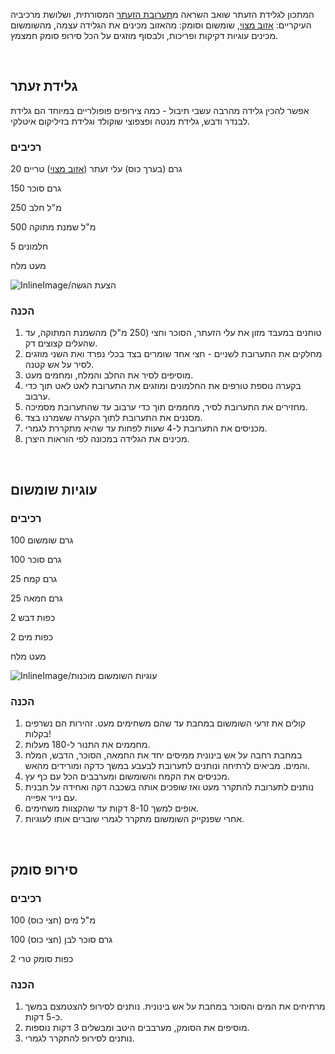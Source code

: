 המתכון לגלידת הזעתר שואב השראה מ[תערובת הזעתר](zaatar-mix) המסורתית, ושלושת מרכיביה העיקריים: [אזוב מצוי](/herb/zaatar), שומשום וסומק: מהאזוב מכינים את הגלידה עצמה, מהשומשום מכינים עוגיות דקיקות ופריכות, ולבסוף מוזגים על הכל סירופ סומק חמצמץ.

&nbsp;



## **גלידת זעתר**

אפשר להכין גלידה מהרבה עשבי תיבול - כמה צירופים פופולריים במיוחד הם גלידת לבנדר ודבש, גלידת מנטה ופצפוצי שוקולד וגלידת בזיליקום איטלקי. 

### רכיבים

20 גרם (בערך כוס) עלי זעתר ([אזוב מצוי](/herb/zaatar)) טריים

150 גרם סוכר

250 מ"ל חלב

500 מ"ל שמנת מתוקה

5 חלמונים

מעט מלח

![InlineImage/הצעת הגשה](angle.jpg)

### 

### הכנה

1. טוחנים במעבד מזון את עלי הזעתר, הסוכר וחצי (250 מ"ל) מהשמנת המתוקה, עד שהעלים קצוצים דק.
2. מחלקים את התערובת לשניים - חצי אחד שומרים בצד בכלי נפרד ואת השני מוזגים לסיר על אש קטנה.
3. מוסיפים לסיר את החלב והמלח, ומחמים מעט.
4. בקערה נוספת טורפים את החלמונים ומוזגים את התערובת לאט לאט תוך כדי ערבוב.
5. מחזירים את התערובת לסיר, מחממים תוך כדי ערבוב עד שהתערובת מסמיכה.
6. מסננים את התערובת לתוך הקערה ששמרנו בצד.
7. מכניסים את התערובת ל-4 שעות לפחות עד שהיא מתקררת לגמרי.
8. מכינים את הגלידה במכונה לפי הוראות היצרן.

&nbsp;

## עוגיות שומשום

### רכיבים

100 גרם שומשום

100 גרם סוכר

25 גרם קמח

25 גרם חמאה

2 כפות דבש

2 כפות מים

מעט מלח

![InlineImage/עוגיות השומשום מוכנות](cookies.jpg)

### 

### הכנה

1. קולים את זרעי השומשום במחבת עד שהם משחימים מעט. זהירות הם נשרפים בקלות!
2. מחממים את התנור ל-180 מעלות.
3. במחבת רחבה על אש בינונית ממיסים יחד את החמאה, הסוכר, הדבש, המלח והמים. מביאים לרתיחה ונותנים לתערובת לבעבע במשך כדקה ומורידים מהאש.
4. מכניסים את הקמח והשומשום ומערבבים הכל עם כף עץ.
5. נותנים לתערובת להתקרר מעט ואז שופכים אותה בשכבה דקה ואחידה על תבנית עם נייר אפייה.
6. אופים למשך 8-10 דקות עד שהקצוות משחימים.
7. אחרי שפנקייק השומשום מתקרר לגמרי שוברים אותו לעוגיות.

&nbsp;

## סירופ סומק

### רכיבים

100 מ"ל מים (חצי כוס)

100 גרם סוכר לבן (חצי כוס)

2 כפות סומק טרי



### הכנה

1. מרתיחים את המים והסוכר במחבת על אש בינונית. נותנים לסירופ להצטמצם במשך כ-5 דקות.
2. מוסיפים את הסומק, מערבבים היטב ומבשלים 3 דקות נוספות.
3. נותנים לסירופ להתקרר לגמרי.